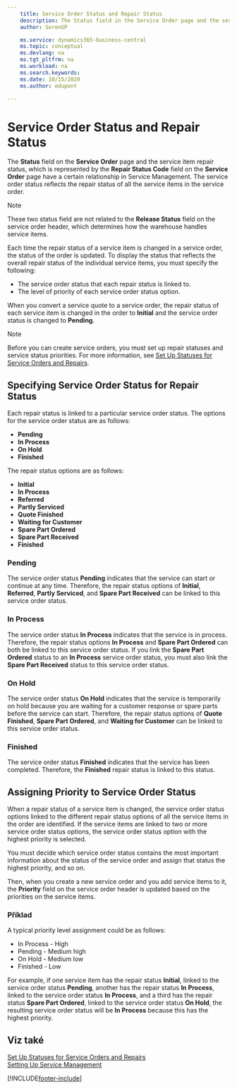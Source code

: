 ```yaml
---
    title: Service Order Status and Repair Status
    description: The Status field in the Service Order page and the service item repair status, which is represented by the Repair Status Code field in the Service Order page have a certain relationship in Service Management. The service order status reflects the repair status of all the service items in the service order.
    author: SorenGP

    ms.service: dynamics365-business-central
    ms.topic: conceptual
    ms.devlang: na
    ms.tgt_pltfrm: na
    ms.workload: na
    ms.search.keywords:
    ms.date: 10/15/2020
    ms.author: edupont

---
```

# Service Order Status and Repair Status

The **Status** field on the **Service Order** page and the service item repair status, which is represented by the **Repair Status Code** field on the **Service Order** page have a certain relationship in Service Management. The service order status reflects the repair status of all the service items in the service order.

> [!NOTE]  
> These two status field are not related to the **Release Status** field on the service order header, which determines how the warehouse handles service items.

Each time the repair status of a service item is changed in a service order, the status of the order is updated. To display the status that reflects the overall repair status of the individual service items, you must specify the following:

* The service order status that each repair status is linked to.
* The level of priority of each service order status option.

When you convert a service quote to a service order, the repair status of each service item is changed in the order to **Initial** and the service order status is changed to **Pending**.

> [!NOTE]
> Before you can create service orders, you must set up repair statuses and service status priorities. For more information, see [Set Up Statuses for Service Orders and Repairs](service-order-repair-status.md).

## Specifying Service Order Status for Repair Status

Each repair status is linked to a particular service order status. The options for the service order status are as follows:

* **Pending**
* **In Process**
* **On Hold**
* **Finished**

The repair status options are as follows:

* **Initial**
* **In Process**
* **Referred**
* **Partly Serviced**
* **Quote Finished**
* **Waiting for Customer**
* **Spare Part Ordered**
* **Spare Part Received**
* **Finished**

### Pending

The service order status **Pending** indicates that the service can start or continue at any time. Therefore, the repair status options of **Initial**, **Referred**, **Partly Serviced**, and **Spare Part Received** can be linked to this service order status.

### In Process

The service order status **In Process** indicates that the service is in process. Therefore, the repair status options **In Process** and **Spare Part Ordered** can both be linked to this service order status. If you link the **Spare Part Ordered** status to an **In Process** service order status, you must also link the **Spare Part Received** status to this service order status.

### On Hold

The service order status **On Hold** indicates that the service is temporarily on hold because you are waiting for a customer response or spare parts before the service can start. Therefore, the repair status options of **Quote Finished**, **Spare Part Ordered**, and **Waiting for Customer** can be linked to this service order status.

### Finished

The service order status **Finished** indicates that the service has been completed. Therefore, the **Finished** repair status is linked to this status.

## Assigning Priority to Service Order Status

When a repair status of a service item is changed, the service order status options linked to the different repair status options of all the service items in the order are identified. If the service items are linked to two or more service order status options, the service order status option with the highest priority is selected.

You must decide which service order status contains the most important information about the status of the service order and assign that status the highest priority, and so on.

Then, when you create a new service order and you add service items to it, the **Priority** field on the service order header is updated based on the priorities on the service items.

### Příklad

A typical priority level assignment could be as follows:

* In Process - High
* Pending - Medium high
* On Hold - Medium low
* Finished - Low

For example, if one service item has the repair status **Initial**, linked to the service order status **Pending**, another has the repair status **In Process**, linked to the service order status **In Process**, and a third has the repair status **Spare Part Ordered**, linked to the service order status **On Hold**, the resulting service order status will be **In Process** because this has the highest priority.

## Viz také

[Set Up Statuses for Service Orders and Repairs](service-order-repair-status.md)  
[Setting Up Service Management](service-setup-service.md)


[!INCLUDE[footer-include](includes/footer-banner.md)]
